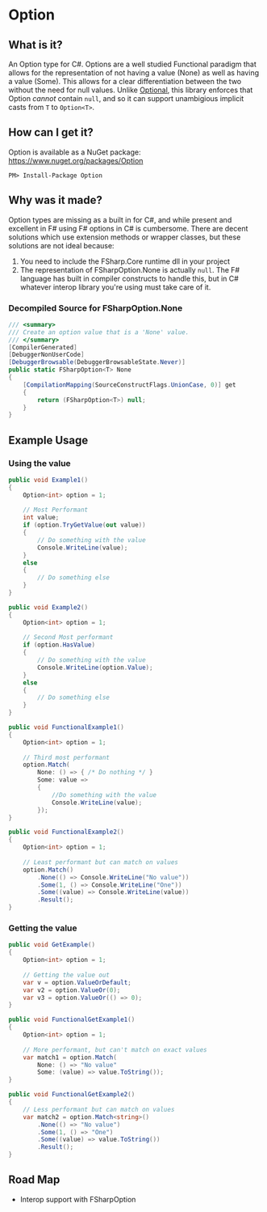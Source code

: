 Option
======

What is it?
-----------

An Option type for C#. Options are a well studied Functional paradigm that allows for the representation of not having a value (None) as well as having a value (Some). This allows for a clear differentiation between the two without the need for null values. Unlike [Optional](https://github.com/nlkl/Optional), this library enforces that Option _cannot_ contain `null`, and so it can support unambigious implicit casts from `T` to `Option<T>`.

How can I get it?
-----------------

Option is available as a NuGet package: https://www.nuget.org/packages/Option

```
PM> Install-Package Option
```

Why was it made?
----------------

Option types are missing as a built in for C#, and while present and excellent in F# using F# options in C# is cumbersome. There are decent solutions which use extension methods or wrapper classes, but these solutions are not ideal because:

1. You need to include the FSharp.Core runtime dll in your project
2. The representation of FSharpOption<T>.None is actually `null`. The F# language has built in compiler constructs to handle this, but in C# whatever interop library you're using must take care of it.

### Decompiled Source for FSharpOption<T>.None ###

```csharp
/// <summary>
/// Create an option value that is a 'None' value.
/// </summary>
[CompilerGenerated]
[DebuggerNonUserCode]
[DebuggerBrowsable(DebuggerBrowsableState.Never)]
public static FSharpOption<T> None
{
    [CompilationMapping(SourceConstructFlags.UnionCase, 0)] get
    {
        return (FSharpOption<T>) null;
    }
}
```

Example Usage
-------------

### Using the value ###

```csharp
public void Example1()
{
    Option<int> option = 1;
    
    // Most Performant
    int value;
    if (option.TryGetValue(out value))
    {
        // Do something with the value
        Console.WriteLine(value);
    }
    else
    {
        // Do something else
    }
}
```

```csharp
public void Example2()
{
    Option<int> option = 1;
    
    // Second Most performant
    if (option.HasValue)
    {
        // Do something with the value
        Console.WriteLine(option.Value);
    }
    else
    {
        // Do something else
    }
}
```

```csharp
public void FunctionalExample1()
{
    Option<int> option = 1;
    
    // Third most performant
    option.Match(
        None: () => { /* Do nothing */ }
        Some: value =>
        {
            //Do something with the value
            Console.WriteLine(value);
        });
}
```

``` csharp
public void FunctionalExample2()
{
    Option<int> option = 1;
    
    // Least performant but can match on values
    option.Match()
        .None(() => Console.WriteLine("No value"))
        .Some(1, () => Console.WriteLine("One"))
        .Some((value) => Console.WriteLine(value))
        .Result();
}
```

### Getting the value ###

```csharp
public void GetExample()
{
    Option<int> option = 1;
    
    // Getting the value out
    var v = option.ValueOrDefault;
    var v2 = option.ValueOr(0);
    var v3 = option.ValueOr(() => 0);
}
```

```csharp
public void FunctionalGetExample1()
{
    Option<int> option = 1;
    
    // More performant, but can't match on exact values
    var match1 = option.Match(
        None: () => "No value"
        Some: (value) => value.ToString());
}
```

```csharp
public void FunctionalGetExample2()
{
    // Less performant but can match on values
    var match2 = option.Match<string>()
        .None(() => "No value")
        .Some(1, () => "One")
        .Some((value) => value.ToString())
        .Result();
}
```

Road Map
--------

* Interop support with FSharpOption<T>

